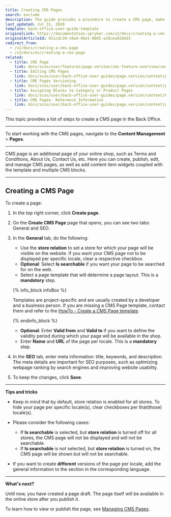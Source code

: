 ```yaml
---
title: Creating CMS Pages
search: exclude
description: The guide provides a procedure to create a CMS page, make it searchable per store in the Back Office.
last_updated: Jul 31, 2020
template: back-office-user-guide-template
originalLink: https://documentation.spryker.com/v2/docs/creating-a-cms-page
originalArticleId: 011cdc39-c0a4-4be1-80d5-a3dcea92b6d3
redirect_from:
  - /v2/docs/creating-a-cms-page
  - /v2/docs/en/creating-a-cms-page
related:
  - title: CMS Page
    link: docs/scos/user/features/page.version/cms-feature-overview/cms-pages-overview.html
  - title: Editing CMS Pages
    link: docs/scos/user/back-office-user-guides/page.version/content/pages/editing-cms-pages.html
  - title: CMS Pages Versioning
    link: docs/scos/user/back-office-user-guides/page.version/content/pages/managing-cms-page-versions.html
  - title: Assigning Blocks to Category or Product Pages
    link: docs/scos/user/back-office-user-guides/page.version/content/blocks/assigning-blocks-to-category-or-product-pages.html
  - title: CMS Pages- Reference Information
    link: docs/scos/user/back-office-user-guides/page.version/content/pages/references/cms-pages-reference-information.html
---
```


This topic provides a list of steps to create a CMS page in the Back Office.
***
To start working with the CMS pages, navigate to the **Content Management** > **Pages**.
***
CMS page is an additional page of your online shop, such as Terms and Conditions, About Us, Contact Us, etc. Here you can create, publish, edit, and manage CMS pages, as well as add content item widgets coupled with the template and multiple CMS blocks.
***
## Creating a CMS Page

To create a page:
1. In the top right corner, click **Create page**.
2. On the **Create CMS Page** page that opens, you can see two tabs: General and SEO.
3. In the **General** tab, do the following:
   * Use the **store relation** to set a store for which your page will be visible on the website. If you want your CMS page not to be displayed per specific locale, clear a respective checkbox.
   * **Optional**: Select **Is searchable** if you want your page to be searched for on the web.
   * Select a page template that will determine a page layout. This is a **mandatory** step.
    
    {% info_block infoBox %}
    
    Templates are project-specific and are usually created by a developer and a business person. If you are missing a CMS Page template, contact them and refer to the [HowTo - Create a CMS Page template](/docs/scos/dev/tutorials/201903.0/howtos/feature-howtos/cms/howto-create-cms-templates.html#adding-a-template-for-a-cms-page).
    
    {% endinfo_block %}

   * **Optional**: Enter **Valid from** and **Valid to** if you want to define the validity period during which your page will be available in the shop.
   * Enter **Name** and **URL** of the page per locale. This is a **mandatory** step.

4. In the **SEO** tab, enter meta information: title, keywords, and description. The meta details are important for SEO purposes, such as optimizing webpage ranking by search engines and improving website usability.
5. To keep the changes, click **Save**.
***

**Tips and tricks**

* Keep in mind that by default, store relation is enabled for all stores. To hide your page per specific locale(s), clear checkboxes per that(those) locale(s).

* Please consider the following cases:
  * If **Is searchable** is selected, but **store relation** is turned off for all stores, the CMS page will not be displayed and will not be searchable.
  * If **Is searchable** is not selected, but **store relation** is turned on, the CMS page will be shown but will not be searchable.

* If you want to create **different** versions of the page per locale, add the general information to the section in the corresponding language.

***

**What's next?**

Until now, you have created a page draft. The page itself will be available in the online store after you publish it.

To learn how to view or publish the page, see [Managing CMS Pages](/docs/scos/user/back-office-user-guides/{{page.version}}/content/pages/managing-cms-pages.html).
